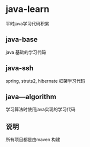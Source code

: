# java-learn
平时java学习代码积累

## java-base
java 基础的学习代码

## java-ssh
spring, struts2, hibernate 框架学习代码

## java—algorithm
学习算法时使用java实现的学习代码

## 说明
所有项目都是由maven 构建

